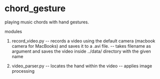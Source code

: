 # chord_gesture

playing music chords with hand gestures.

modules
1. record_video.py
    -- records a video using the default camera (macbook camera for MacBooks) and saves it to a .avi file.
    -- takes filename as argument and saves the video inside ../data/ directory with the given name

2. video_parser.py
    -- locates the hand within the video
    -- applies image processing